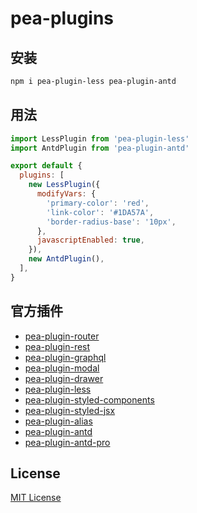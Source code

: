 # pea-plugins

## 安装

```sh
npm i pea-plugin-less pea-plugin-antd
```

## 用法

```js
import LessPlugin from 'pea-plugin-less'
import AntdPlugin from 'pea-plugin-antd'

export default {
  plugins: [
    new LessPlugin({
      modifyVars: {
        'primary-color': 'red',
        'link-color': '#1DA57A',
        'border-radius-base': '10px',
      },
      javascriptEnabled: true,
    }),
    new AntdPlugin(),
  ],
}
```

## 官方插件

- [pea-plugin-router](https://github.com/pea-team/pea-plugins/tree/master/packages/pea-plugin-router)
- [pea-plugin-rest](https://github.com/pea-team/pea-plugins/tree/master/packages/pea-plugin-rest)
- [pea-plugin-graphql](https://github.com/pea-team/pea-plugins/tree/master/packages/pea-plugin-graphql)
- [pea-plugin-modal](https://github.com/pea-team/pea-plugins/tree/master/packages/pea-plugin-modal)
- [pea-plugin-drawer](https://github.com/pea-team/pea-plugins/tree/master/packages/pea-plugin-drawer)
- [pea-plugin-less](https://github.com/pea-team/pea-plugins/tree/master/packages/pea-plugin-less)
- [pea-plugin-styled-components](https://github.com/pea-team/pea-plugins/tree/master/packages/pea-plugin-styled-components)
- [pea-plugin-styled-jsx](https://github.com/pea-team/pea-plugins/tree/master/packages/pea-plugin-styled-jsx)
- [pea-plugin-alias](https://github.com/pea-team/pea-plugins/tree/master/packages/pea-plugin-alias)
- [pea-plugin-antd](https://github.com/pea-team/pea-plugins/tree/master/packages/pea-plugin-antd)
- [pea-plugin-antd-pro](https://github.com/pea-team/pea-plugins/tree/master/packages/pea-plugin-antd-pro)

## License

[MIT License](https://github.com/pea-team/pea-plugins/blob/master/LICENSE)
